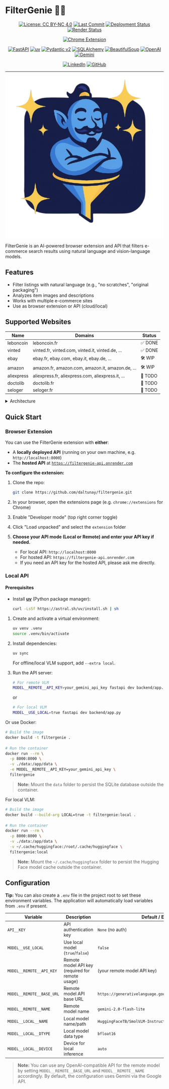 # FilterGenie 🧞‍♂️

<!-- Project info badges -->
<div align="center">

[![License: CC BY-NC 4.0](https://img.shields.io/badge/license-CC--BY--NC%204.0-lightgrey?logo=creativecommons)](https://github.com/daltunay/filtergenie/blob/master/LICENSE)
[![Last Commit](https://img.shields.io/github/last-commit/daltunay/filtergenie)](https://github.com/daltunay/filtergenie/commits/master/?author=daltunay)
[![Deployment Status](https://img.shields.io/badge/deployment-in%20progress-blue?logo=github)](https://github.com/daltunay/filtergenie/deployments)
[![Render Status]()](https://filtergenie-api.onrender.com/)

</div>

<!-- Chrome Extension badge -->
<div align="center">

[![Chrome Extension](https://img.shields.io/badge/-Chrome_Extension-4285F4?logo=google-chrome&logoColor=ffffff)](https://chromewebstore.google.com/category/extensions)

</div>

<!-- Tech stack badges -->
<div align="center">

[![FastAPI](https://img.shields.io/badge/FastAPI-009485.svg?logo=fastapi&logoColor=white)](https://fastapi.tiangolo.com/)
[![uv](https://img.shields.io/endpoint?url=https://raw.githubusercontent.com/astral-sh/uv/main/assets/badge/v0.json)](https://github.com/astral-sh/uv)
[![Pydantic v2](https://img.shields.io/endpoint?url=https://raw.githubusercontent.com/pydantic/pydantic/main/docs/badge/v2.json)](https://docs.pydantic.dev/latest/contributing/#badges)
[![SQLAlchemy](https://img.shields.io/badge/SQLAlchemy-306998?logo=python&logoColor=white)](https://www.sqlalchemy.org/)
[![BeautifulSoup](https://shields.io/badge/BeautifulSoup-4-green)](https://www.crummy.com/software/BeautifulSoup/)
[![OpenAI](https://shields.io/badge/-OpenAI-93f6ef?logo=openai&logoColor=black)](https://openai.com/)
[![Gemini](https://img.shields.io/badge/Gemini-8E75B2?logo=google%20gemini&logoColor=white)](https://ai.google.dev/)

</div>

<!-- Social badge -->
<div align="center">

[![LinkedIn](https://custom-icon-badges.demolab.com/badge/LinkedIn-0A66C2?logo=linkedin-white&logoColor=fff)](https://www.linkedin.com/in/daltunay/)
[![GitHub](https://custom-icon-badges.demolab.com/badge/GitHub-181717?logo=github&logoColor=fff)](https://github.com/daltunay)

</div>

<hr>

<p align="center">
  <img src="extension/assets/logo.png" alt="FilterGenie Logo" width="512" height="512">
</p>
FilterGenie is an AI-powered browser extension and API that filters e-commerce search results using natural language and vision-language models.

## Features

- Filter listings with natural language (e.g., "no scratches", "original packaging")
- Analyzes item images and descriptions
- Works with multiple e-commerce sites
- Use as browser extension or API (cloud/local)

## Supported Websites

| Name       | Domains                                           | Status  |
| ---------- | ------------------------------------------------- | ------- |
| leboncoin  | leboncoin.fr                                      | ✅ DONE |
| vinted     | vinted.fr, vinted.com, vinted.it, vinted.de, ...  | ✅ DONE |
| ebay       | ebay.fr, ebay.com, ebay.it, ebay.de, ...          | 🛠️ WIP  |
| amazon     | amazon.fr, amazon.com, amazon.it, amazon.de, ...  | 🛠️ WIP  |
| aliexpress | aliexpress.fr, aliexpress.com, aliexpress.it, ... | 📝 TODO |
| doctolib   | doctolib.fr                                       | 📝 TODO |
| seloger    | seloger.fr                                        | 📝 TODO |

<details>
<summary>Architecture</summary>

```mermaid
graph TD
    subgraph Client
        User["User<br>enters filters"]
        BrowserExt["Browser + Extension"]
        Website["E-commerce Website<br>(leboncoin, vinted, etc.)"]
        User -->|uses| BrowserExt
        BrowserExt <-->|interacts with| Website
    end

    subgraph "API Layer"
        API["API Service<br>(FastAPI)"]
    end

    subgraph Backend
        Scraper["Scraper<br>(BeautifulSoup)"]
        Analyzer["Analyzer"]
        VLM["Vision Language Model<br>(Remote or Local)"]

        Analyzer <-->|"process/analysis"| VLM
        Scraper -->|"structured data"| Analyzer
    end

    subgraph Storage
        DB["Database<br>(SQLite)"]
    end

    BrowserExt -->|"requests"| API
    API -->|"request scraping"| Scraper
    API -->|"request analysis"| Analyzer
    Analyzer <-->|"check/update cache"| DB
    Scraper <-->|"check/update cache"| DB
```

</details>

## Quick Start

### Browser Extension

You can use the FilterGenie extension with **either**:

- A **locally deployed API** (running on your own machine, e.g. `http://localhost:8000`)
- The **hosted API** at [`https://filtergenie-api.onrender.com`](https://filtergenie-api.onrender.com)

**To configure the extension:**

1. Clone the repo:

   ```bash
   git clone https://github.com/daltunay/filtergenie.git
   ```

2. In your browser, open the extensions page (e.g. `chrome://extensions` for Chrome)
3. Enable "Developer mode" (top right corner toggle)
4. Click "Load unpacked" and select the `extension` folder
5. **Choose your API mode (Local or Remote) and enter your API key if needed.**
   - For local API: `http://localhost:8000`
   - For hosted API: `https://filtergenie-api.onrender.com`
   - If you need an API key for the hosted API, please ask me directly.

### Local API

#### Prerequisites

- Install [**uv**](https://docs.astral.sh/uv/) (Python package manager):

  ```bash
  curl -LsSf https://astral.sh/uv/install.sh | sh
  ```

1. Create and activate a virtual environment:

   ```bash
   uv venv .venv
   source .venv/bin/activate
   ```

2. Install dependencies:

   ```bash
   uv sync
   ```

   For offline/local VLM support, add `--extra local`.

3. Run the API server:

   ```bash
   # For remote VLM
   MODEL__REMOTE__API_KEY=your_gemini_api_key fastapi dev backend/app.py
   ```

   or

   ```bash
   # For local VLM
   MODEL__USE_LOCAL=true fastapi dev backend/app.py
   ```

Or use Docker:

```bash
# Build the image
docker build -t filtergenie .

# Run the container
docker run --rm \
  -p 8000:8000 \
  -v ./data:/app/data \
  -e MODEL__REMOTE__API_KEY=your_gemini_api_key \
  filtergenie
```

> **Note:** Mount the `data` folder to persist the SQLite database outside the container.

For local VLM:

```bash
# Build the image
docker build --build-arg LOCAL=true -t filtergenie:local .

# Run the container
docker run --rm \
  -p 8000:8000 \
  -v ./data:/app/data \
  -v ~/.cache/huggingface:/root/.cache/huggingface \
  filtergenie:local
```

> **Note:** Mount the `~/.cache/huggingface` folder to persist the Hugging Face model cache outside the container.

## Configuration

**Tip:** You can also create a `.env` file in the project root to set these environment variables. The application will automatically load variables from `.env` if present.

| Variable                  | Description                                      | Default / Example                                          |
| ------------------------- | ------------------------------------------------ | ---------------------------------------------------------- |
| `API__KEY`                | API authentication key                           | `None` (no auth)                                           |
| `MODEL__USE_LOCAL`        | Use local model (`true`/`false`)                 | `false`                                                    |
| `MODEL__REMOTE__API_KEY`  | Remote model API key (required for remote usage) | (your remote model API key)                                |
| `MODEL__REMOTE__BASE_URL` | Remote model API base URL                        | `https://generativelanguage.googleapis.com/v1beta/openai/` |
| `MODEL__REMOTE__NAME`     | Remote model name                                | `gemini-2.0-flash-lite`                                    |
| `MODEL__LOCAL__NAME`      | Local model name/path                            | `HuggingFaceTB/SmolVLM-Instruct`                           |
| `MODEL__LOCAL__DTYPE`     | Local model data type                            | `bfloat16`                                                 |
| `MODEL__LOCAL__DEVICE`    | Device for local inference                       | `auto`                                                     |

> **Note:** You can use any OpenAI-compatible API for the remote model by setting `MODEL__REMOTE__BASE_URL` and `MODEL__REMOTE__NAME` accordingly. By default, the configuration uses Gemini via the Google API.

